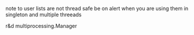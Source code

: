 note to user lists are not thread safe be on alert when you are using them in singleton and multiple threeads

r&d multiprocessing.Manager